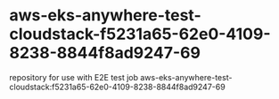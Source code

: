 # aws-eks-anywhere-test-cloudstack-f5231a65-62e0-4109-8238-8844f8ad9247-69
repository for use with E2E test job aws-eks-anywhere-test-cloudstack:f5231a65-62e0-4109-8238-8844f8ad9247-69

